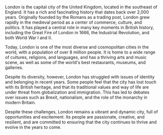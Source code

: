 London is the capital city of the United Kingdom, located in the southeast of England. It has a rich and fascinating history that dates back over 2,000 years. Originally founded by the Romans as a trading post, London grew rapidly in the medieval period as a center of commerce, culture, and politics. It has played a central role in many key moments in British history, including the Great Fire of London in 1666, the Industrial Revolution, and both World War I and II.

Today, London is one of the most diverse and cosmopolitan cities in the world, with a population of over 8 million people. It is home to a wide range of cultures, religions, and languages, and has a thriving arts and music scene, as well as some of the world's best restaurants, museums, and galleries.

Despite its diversity, however, London has struggled with issues of identity and belonging in recent years. Some people feel that the city has lost touch with its British heritage, and that its traditional values and way of life are under threat from globalization and immigration. This has led to debates over issues such as Brexit, nationalism, and the role of the monarchy in modern Britain.

Despite these challenges, London remains a vibrant and dynamic city, full of opportunities and excitement. Its people are passionate, creative, and resilient, and are committed to ensuring that the city continues to thrive and evolve in the years to come.
